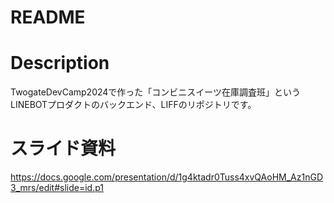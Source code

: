# README
# Description
TwogateDevCamp2024で作った「コンビニスイーツ在庫調査班」というLINEBOTプロダクトのバックエンド、LIFFのリポジトリです。
# スライド資料
https://docs.google.com/presentation/d/1g4ktadr0Tuss4xvQAoHM_Az1nGD3_mrs/edit#slide=id.p1

